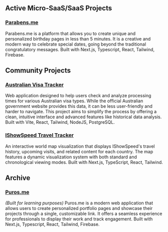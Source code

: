 ## Active Micro-SaaS/SaaS Projects
### <a href="https://www.parabens.me/" target="_blank">Parabens.me</a>
Parabens.me is a platform that allows you to create unique and personalized birthday pages in less than 5 minutes. It is a creative and modern way to celebrate special dates, going beyond the traditional congratulatory messages. Built with Next.js, Typescript, React, Tailwind, Firebase.

## Community Projects
### <a href="https://www.australianvisatracker.com/" target="_blank">Australian Visa Tracker</a>
Web application designed to help users check and analyze processing times for various Australian visa types. While the official Australian government website provides this data, it can be less user-friendly and harder to navigate. This project aims to simplify the process by offering a clean, intuitive interface and advanced features like historical data analysis. Built with Vite, React, Tailwind, NodeJS, PostgreSQL.

### <a href="https://www.ishowspeedtracker.com/" target="_blank">IShowSpeed Travel Tracker</a>
An interactive world map visualization that displays IShowSpeed's travel history, upcoming visits, and related content for each country. The map features a dynamic visualization system with both standard and chronological viewing modes. Built with Next.js, TypeScript, React, Tailwind.

## Archive
### <a href="https://github.com/TomazMPP/puros.me" target="_blank">Puros.me</a>
*(Built for learning purposes)* Puros.me is a modern web application that allows users to create personalized portfolio pages and showcase their projects through a single, customizable link. It offers a seamless experience for professionals to display their work and track engagement. Built with Next.js, Typescript, React, Tailwind, Firebase.
